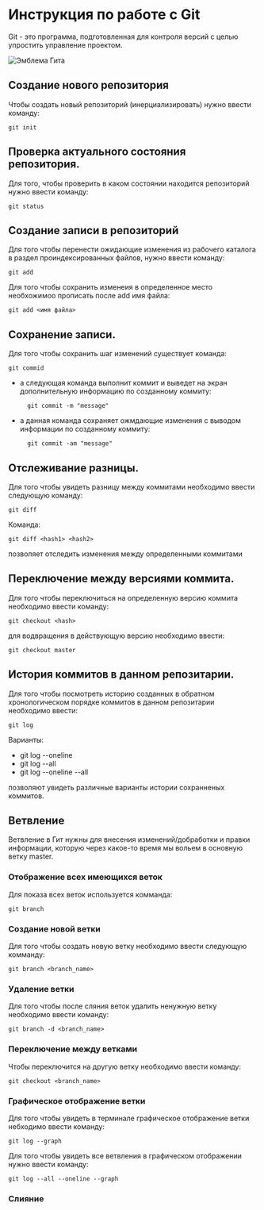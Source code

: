 # Инструкция по работе с Git

Git  - это программа, подготовленная для контроля версий с целью упростить управление проектом.

![Эмблема Гита](git.jpg)

## Создание нового репозитория

Чтобы создать новый репозиторий (инерциализировать) нужно ввести команду:

    git init

## Проверка актуального состояния репозитория.

  Для того, чтобы проверить в каком состоянии находится репозиторий нужно ввести команду:

    git status

## Создание записи в репозиторий

Для того чтобы перенести ожидающие изменения из рабочего каталога в раздел проиндексированных файлов, нужно ввести команду:

    git add

Для того чтобы сохранить изменеия в определенное место необхожимоо прописать после add имя файла:

    git add <имя файла>

## Сохранение записи.

Для того чтобы сохранить шаг изменений существует команда:

    git commid

* а следующая команда выполнит коммит и выведет на экран дополнительную информацию по созданному коммиту:

        git commit -m "message"

* а данная команда сохраняет ожмдающие изменения с выводом информации по созданному коммиту:

        git commit -аm "message"

## Отслеживание разницы.

Для того чтобы увидеть разницу между коммитами необходимо ввести следующую команду:

    git diff

Команда:

    git diff <hash1> <hash2>

позволяет отследить изменения между определенными коммитами

## Переключение между версиями коммита.

Для того чтобы переключиться на определенную версию коммита необходимо ввести команду:

    git checkout <hash>

для водвращения в действующую версию необходимо ввести:

    git checkout master

## История коммитов в данном репозитарии.

Для того чтобы посмотреть историю созданных в обратном хронологическом порядке коммитов в данном репозитарии необходимо ввести:

    git log

Варианты:

* git log --oneline
* git log --all
* git log --oneline --all

позволяют увидеть различные варианты истории сохранненых коммитов.

## Ветвление

Ветвление в Гит нужны для внесения изменений/добработки и правки информации, которую через какое-то время мы вольем в основную ветку master.

### Отображение всех имеющихся веток
Для показа всех веток используется комманда:

    git branch


### Создание новой ветки

Для того чтобы создать новую ветку необходимо ввести следующую комманду:

    git branch <branch_name>

### Удаление ветки

Для того чтобы после сляния веток удалить ненужную ветку необходимо ввести команду:

    git branch -d <branch_name>

### Переключение между ветками

Чтобы переключится на другую ветку необходимо ввести команду:

    git checkout <branch_name>

### Графическое отображение ветки

Для того чтобы увидеть в терминале графическое отображение ветки небходимо ввести команду:

    git log --graph

Для того чтобы увидеть все ветвления в графическом отображении нужно ввести команду:

    git log --all --oneline --graph

### Слияние 



